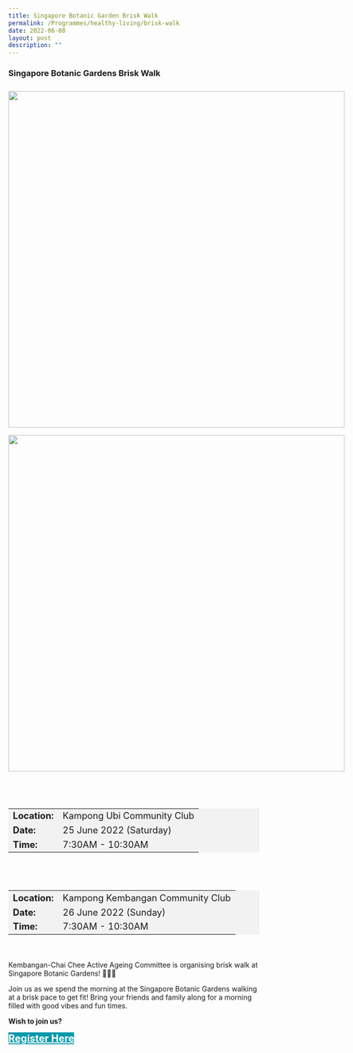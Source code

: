```yaml
---
title: Singapore Botanic Garden Brisk Walk
permalink: /Programmes/healthy-living/brisk-walk
date: 2022-06-08
layout: post
description: ""
---
```

### Singapore Botanic Gardens Brisk Walk ###

<div style="padding:10px 0 20px 0px;">
	<div style="display:inline-block; padding:0 15px 15px 0;"><img src="/images/Programmes%20(June%202022)/KUCC%20Briskwalk%20(1).png" style="width:675px; height:auto">
	</div>
	<div style="display:inline-block; padding:0 15px 15px 0;"><img src="/images/Programmes%20(June%202022)/KKCC%20Briskwalk%20(1).png" style="width:675px; height:auto">
	</div>
</div>

<div style="padding:20px 0 20px 0">
	<table  style="font-size:130%; background-color:#f2f2f2">
		<tbody>
			<tr>
				 <td><b>Location:</b></td><td>Kampong  Ubi Community Club </td>
			</tr>
			<tr>
			 <td><b>Date:</b> </td><td>25 June 2022 (Saturday)</td>
			</tr>
			<tr>
				<td> <b>Time:</b> </td><td> 7:30AM - 10:30AM</td>
			</tr>
		</tbody>
	</table>
</div>

<div style="padding:20px 0 20px 0">
	<table  style="font-size:130%; background-color:#f2f2f2">
		<tbody>
			<tr>
				 <td><b>Location:</b></td><td>Kampong Kembangan Community Club</td>
			</tr>
			<tr>
			 <td><b>Date:</b> </td><td>26 June 2022 (Sunday)</td>
			</tr>
			<tr>
				<td> <b>Time:</b> </td><td> 7:30AM - 10:30AM</td>
			</tr>
		</tbody>
	</table>
</div>

<div>
	<p>
Kembangan-Chai Chee Active Ageing Committee is organising brisk walk at Singapore Botanic Gardens! 🌸🌺🌼</p>
	<p>Join us as we spend the morning at the Singapore Botanic Gardens walking at a brisk pace to get fit! Bring your friends and family along for a morning filled with good vibes and fun times.</p>
</div>

<p><b>Wish to join us?</b></p>
<div>
	<a href="http://www.go.gov.sg/Kkccfamilyfunwalk " style="font-size:20px; width:35%; height:60px; background-color:#0899AA; color:white" class="bp-button"><b>Register Here</b></a>
</div>